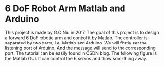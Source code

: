 # 6 DoF Robot Arm Matlab and Arduino
This project is made by G.C Niu in 2017. The goal of this project is to design a forward 6 DoF robotic arm and control it by Matlab. The controller is separated by two parts, i.e. Matlab and Arduino. We will firstly set the listening port of Arduino. And the message will send to the corresponding port. The tutorial can be easily found in CSDN blog. The following figure is the Matlab GUI. It can control the 6 servos and thow something away.
